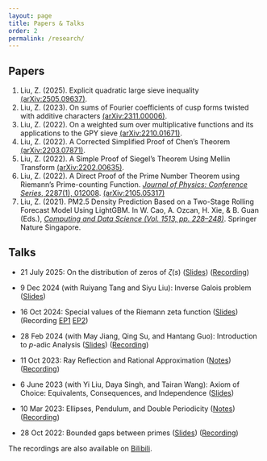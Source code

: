 ```yaml
---
layout: page
title: Papers & Talks
order: 2
permalink: /research/
---
```


## Papers

1. Liu, Z. (2025). Explicit quadratic large sieve inequality [(arXiv:2505.09637)](https://arxiv.org/abs/2505.09637).
2. Liu, Z. (2023). On sums of Fourier coefficients of cusp forms twisted with additive characters [(arXiv:2311.00006)](https://arxiv.org/abs/2311.00006).
3. Liu, Z. (2022). On a weighted sum over multiplicative functions and its applications to the GPY sieve [(arXiv:2210.01671)](https://arxiv.org/abs/2210.01671).
4. Liu, Z. (2022). A Corrected Simplified Proof of Chen’s Theorem [(arXiv:2203.07871)](http://arxiv.org/abs/2203.07871).
5. Liu, Z. (2022). A Simple Proof of Siegel’s Theorem Using Mellin Transform [(arXiv:2202.00635)](http://arxiv.org/abs/2202.00635).
6. Liu, Z. (2022). A Direct Proof of the Prime Number Theorem using Riemann’s Prime-counting Function. [_Journal of Physics: Conference Series_, 2287(1), 012008](https://doi.org/10.1088/1742-6596/2287/1/012008). [(arXiv:2105.05317)](https://arxiv.org/abs/2105.05317)
7. Liu, Z. (2021). PM2.5 Density Prediction Based on a Two-Stage Rolling Forecast Model Using LightGBM. In W. Cao, A. Ozcan, H. Xie, & B. Guan (Eds.), [_Computing and Data Science (Vol. 1513, pp. 228–248)_](https://doi.org/10.1007/978-981-16-8885-0_19). Springer Nature Singapore.

## Talks

- 21 July 2025: On the distribution of zeros of $\zeta(s)$ ([Slides](files/zeta-zeros.pdf)) ([Recording](https://www.bilibili.com/video/BV1Q3g5zqEbs))

- 9 Dec 2024 (with Ruiyang Tang and Siyu Liu): Inverse Galois problem ([Slides](files/inverse-galois-problem.pdf))

- 16 Oct 2024: Special values of the Riemann zeta function ([Slides](files/zeta-values2.pdf)) (Recording [EP1](https://www.youtube.com/watch?v=HQ5jm88lKHA) [EP2](https://www.youtube.com/watch?v=6yHf8tLth80))

- 28 Feb 2024 (with May Jiang, Qing Su, and Hantang Guo): Introduction to $p$-adic Analysis ([Slides](https://ucl-ug-col.github.io/past/slides/28feb24.pdf)) ([Recording](https://www.youtube.com/watch?v=0rtHSvbxd9s))

- 11 Oct 2023: Ray Reflection and Rational Approximation ([Notes](https://ucl-ug-col.github.io/past/notes/11oct23.pdf)) ([Recording](https://www.youtube.com/watch?v=gJHOogkgaA4))

- 6 June 2023 (with Yi Liu, Daya Singh, and Tairan Wang): Axiom of Choice: Equivalents, Consequences, and Independence ([Slides](files/ac-slides.pdf))

- 10 Mar 2023: Ellipses, Pendulum, and Double Periodicity ([Notes](https://ucl-ug-col.github.io/past/notes/10mar23.pdf)) ([Recording]((https://www.youtube.com/watch?v=gtAM2S-vND4)))

- 28 Oct 2022: Bounded gaps between primes ([Slides](https://ucl-ug-col.github.io/past/slides/28oct22.pdf)) ([Recording]((https://www.youtube.com/watch?v=W5cDx4IEhS4)))

The recordings are also available on [Bilibili](https://space.bilibili.com/27074620/video).